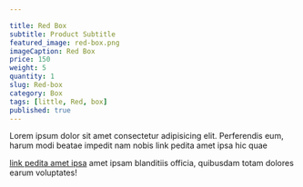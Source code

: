 ```yaml
---

title: Red Box
subtitle: Product Subtitle
featured_image: red-box.png
imageCaption: Red Box
price: 150
weight: 5
quantity: 1
slug: Red-box
category: Box
tags: [little, Red, box]
published: true
---
```



<p>Lorem ipsum dolor sit amet consectetur adipisicing elit. Perferendis eum, harum modi beatae impedit nam nobis link pedita amet ipsa hic quae</p>  

<!--more-->
<a href="#0">link pedita amet ipsa</a> amet ipsam blanditiis officia, quibusdam totam dolores earum voluptates!


